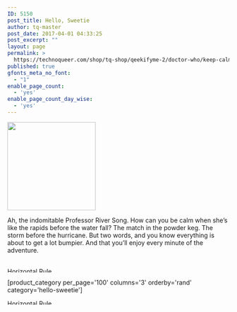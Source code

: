 ```yaml
---
ID: 5150
post_title: Hello, Sweetie
author: tq-master
post_date: 2017-04-01 04:33:25
post_excerpt: ""
layout: page
permalink: >
  https://technoqueer.com/shop/tq-shop/qeekifyme-2/doctor-who/keep-calm/hello-sweetie/
published: true
gfonts_meta_no_font:
  - "1"
enable_page_count:
  - 'yes'
enable_page_count_day_wise:
  - 'yes'
---
```

<img src="https://technoqueer.com/shop/wp-content/uploads/2017/04/btn-hello-sweetie-2.png" alt="" width="200" height="200" class="alignleft size-full wp-image-32050" />
<p style="text-align: left;">Ah, the indomitable Professor River Song. How can you be calm when she’s like the rapids before the water fall? The match in the powder keg. The storm before the hurricane.
But two words, and you know everything is about to get a lot bumpier. And that you’ll enjoy every minute of the adventure.</p>
<br clear="all">


<img class="aligncenter size-full wp-image-99" src="https://technoqueer.com/shop/wp-content/uploads/2017/03/Rainbow-HR.jpg" alt="Horizontal Rule" width="800" height="11" />


[product_category per_page='100' columns='3' orderby='rand' category='hello-sweetie']

<img src="https://technoqueer.com/shop/wp-content/uploads/2017/03/Rainbow-HR.jpg" alt="Horizontal Rule" width="800" height="11" class="aligncenter size-full wp-image-99" />